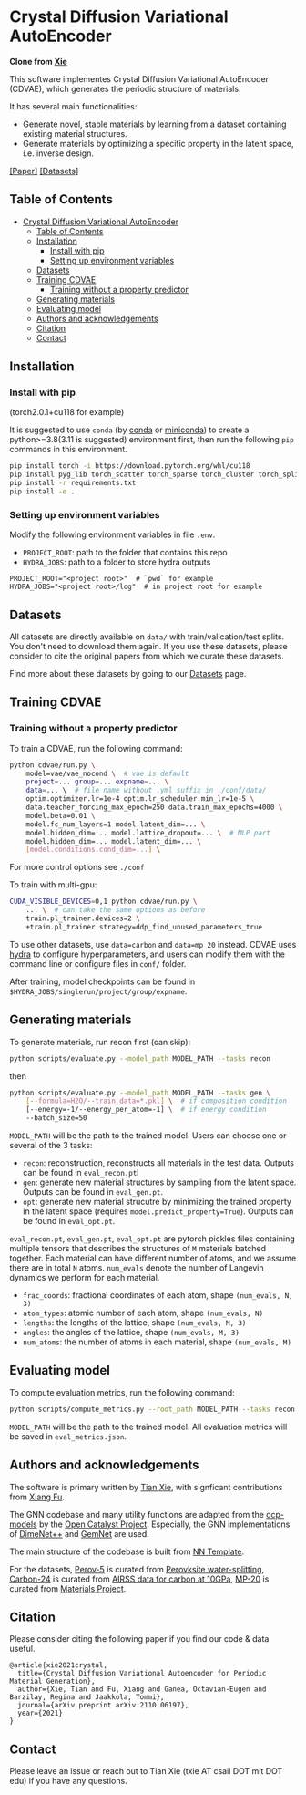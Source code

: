 # Crystal Diffusion Variational AutoEncoder

**Clone from [Xie](https://github.com/txie-93/cdvae)**

This software implementes Crystal Diffusion Variational AutoEncoder (CDVAE), which generates the periodic structure of materials.

It has several main functionalities:

- Generate novel, stable materials by learning from a dataset containing existing material structures.
- Generate materials by optimizing a specific property in the latent space, i.e. inverse design.

[[Paper]](https://arxiv.org/abs/2110.06197) [[Datasets]](data/)

## Table of Contents

- [Crystal Diffusion Variational AutoEncoder](#crystal-diffusion-variational-autoencoder)
  - [Table of Contents](#table-of-contents)
  - [Installation](#installation)
    - [Install with pip](#install-with-pip)
    - [Setting up environment variables](#setting-up-environment-variables)
  - [Datasets](#datasets)
  - [Training CDVAE](#training-cdvae)
    - [Training without a property predictor](#training-without-a-property-predictor)
  - [Generating materials](#generating-materials)
  - [Evaluating model](#evaluating-model)
  - [Authors and acknowledgements](#authors-and-acknowledgements)
  - [Citation](#citation)
  - [Contact](#contact)

## Installation

### Install with pip

(torch2.0.1+cu118 for example)

It is suggested to use `conda` (by [conda](https://conda.io/docs/index.html) or [miniconda](https://docs.conda.io/en/latest/miniconda.html))
to create a python>=3.8(3.11 is suggested) environment first, then run the following `pip` commands in this environment.

```bash
pip install torch -i https://download.pytorch.org/whl/cu118
pip install pyg_lib torch_scatter torch_sparse torch_cluster torch_spline_conv -f https://data.pyg.org/whl/torch-2.0.0+cu118.html
pip install -r requirements.txt
pip install -e .
```

### Setting up environment variables

Modify the following environment variables in file `.env`.

- `PROJECT_ROOT`: path to the folder that contains this repo
- `HYDRA_JOBS`: path to a folder to store hydra outputs

```env
PROJECT_ROOT="<project root>"  # `pwd` for example
HYDRA_JOBS="<project root>/log"  # in project root for example
```

## Datasets

All datasets are directly available on `data/` with train/valication/test splits. You don't need to download them again. If you use these datasets, please consider to cite the original papers from which we curate these datasets.

Find more about these datasets by going to our [Datasets](data/) page.

## Training CDVAE

### Training without a property predictor

To train a CDVAE, run the following command:

```bash
python cdvae/run.py \
    model=vae/vae_nocond \  # vae is default
    project=... group=... expname=... \
    data=... \  # file name without .yml suffix in ./conf/data/
    optim.optimizer.lr=1e-4 optim.lr_scheduler.min_lr=1e-5 \
    data.teacher_forcing_max_epoch=250 data.train_max_epochs=4000 \
    model.beta=0.01 \
    model.fc_num_layers=1 model.latent_dim=... \
    model.hidden_dim=... model.lattice_dropout=... \  # MLP part
    model.hidden_dim=... model.latent_dim=... \
    [model.conditions.cond_dim=...] \
```

For more control options see `./conf`

To train with multi-gpu:

```bash
CUDA_VISIBLE_DEVICES=0,1 python cdvae/run.py \
    ... \  # can take the same options as before
    train.pl_trainer.devices=2 \
    +train.pl_trainer.strategy=ddp_find_unused_parameters_true
```

To use other datasets, use `data=carbon` and `data=mp_20` instead.
CDVAE uses [hydra](https://hydra.cc) to configure hyperparameters, and users can
modify them with the command line or configure files in `conf/` folder.

After training, model checkpoints can be found in `$HYDRA_JOBS/singlerun/project/group/expname`.

## Generating materials

To generate materials, run recon first (can skip):

```bash
python scripts/evaluate.py --model_path MODEL_PATH --tasks recon
```

then

```bash
python scripts/evaluate.py --model_path MODEL_PATH --tasks gen \
    [--formula=H2O/--train_data=*.pkl] \  # if composition condition
    [--energy=-1/--energy_per_atom=-1] \  # if energy condition
    --batch_size=50
```

`MODEL_PATH` will be the path to the trained model. Users can choose one or several of the 3 tasks:

- `recon`: reconstruction, reconstructs all materials in the test data. Outputs can be found in `eval_recon.pt`l
- `gen`: generate new material structures by sampling from the latent space. Outputs can be found in `eval_gen.pt`.
- `opt`: generate new material strucutre by minimizing the trained property in the latent space (requires `model.predict_property=True`). Outputs can be found in `eval_opt.pt`.

`eval_recon.pt`, `eval_gen.pt`, `eval_opt.pt` are pytorch pickles files containing multiple tensors that describes the structures of `M` materials batched together. Each material can have different number of atoms, and we assume there are in total `N` atoms. `num_evals` denote the number of Langevin dynamics we perform for each material.

- `frac_coords`: fractional coordinates of each atom, shape `(num_evals, N, 3)`
- `atom_types`: atomic number of each atom, shape `(num_evals, N)`
- `lengths`: the lengths of the lattice, shape `(num_evals, M, 3)`
- `angles`: the angles of the lattice, shape `(num_evals, M, 3)`
- `num_atoms`: the number of atoms in each material, shape `(num_evals, M)`

## Evaluating model

To compute evaluation metrics, run the following command:

```bash
python scripts/compute_metrics.py --root_path MODEL_PATH --tasks recon gen opt
```

`MODEL_PATH` will be the path to the trained model. All evaluation metrics will be saved in `eval_metrics.json`.

## Authors and acknowledgements

The software is primary written by [Tian Xie](www.txie.me), with signficant contributions from [Xiang Fu](https://xiangfu.co/).

The GNN codebase and many utility functions are adapted from the [ocp-models](https://github.com/Open-Catalyst-Project/ocp) by the [Open Catalyst Project](https://opencatalystproject.org/). Especially, the GNN implementations of [DimeNet++](https://arxiv.org/abs/2011.14115) and [GemNet](https://arxiv.org/abs/2106.08903) are used.

The main structure of the codebase is built from [NN Template](https://github.com/lucmos/nn-template).

For the datasets, [Perov-5](data/perov_5) is curated from [Perovksite water-splitting](https://cmr.fysik.dtu.dk/cubic_perovskites/cubic_perovskites.html), [Carbon-24](data/carbon_24) is curated from [AIRSS data for carbon at 10GPa](https://archive.materialscloud.org/record/2020.0026/v1), [MP-20](data/mp_20) is curated from [Materials Project](https://materialsproject.org).

## Citation

Please consider citing the following paper if you find our code & data useful.

```text
@article{xie2021crystal,
  title={Crystal Diffusion Variational Autoencoder for Periodic Material Generation},
  author={Xie, Tian and Fu, Xiang and Ganea, Octavian-Eugen and Barzilay, Regina and Jaakkola, Tommi},
  journal={arXiv preprint arXiv:2110.06197},
  year={2021}
}
```

## Contact

Please leave an issue or reach out to Tian Xie (txie AT csail DOT mit DOT edu) if you have any questions.

